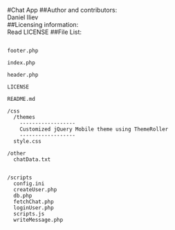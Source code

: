 #Chat App
##Author and contributors:  
Daniel Iliev  
##Licensing information:  
Read LICENSE
##File List:  
```

footer.php

index.php

header.php

LICENSE

README.md
```


```
/css
  /themes
    ------------------
    Customized jQuery Mobile theme using ThemeRoller
    ------------------
  style.css
```

```
/other
  chatData.txt
  
```

```
/scripts
  config.ini
  createUser.php
  db.php
  fetchChat.php
  loginUser.php
  scripts.js
  writeMessage.php
  
```
